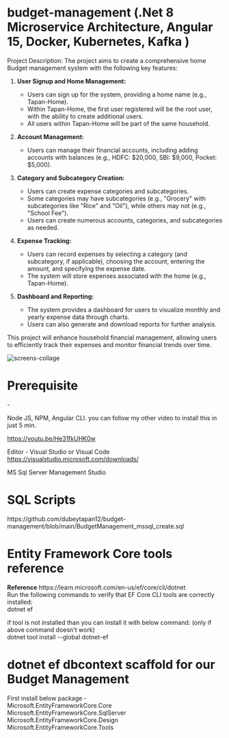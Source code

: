 # budget-management (.Net 8 Microservice Architecture, Angular 15, Docker, Kubernetes, Kafka )

Project Description:
The project aims to create a comprehensive home Budget management system with the following key features:

1. **User Signup and Home Management:**
   - Users can sign up for the system, providing a home name (e.g., Tapan-Home).
   - Within Tapan-Home, the first user registered will be the root user, with the ability to create additional users.
   - All users within Tapan-Home will be part of the same household.

2. **Account Management:**
   - Users can manage their financial accounts, including adding accounts with balances (e.g., HDFC: $20,000, SBI: $9,000, Pocket: $5,000).

3. **Category and Subcategory Creation:**
   - Users can create expense categories and subcategories.
   - Some categories may have subcategories (e.g., "Grocery" with subcategories like "Rice" and "Oil"), while others may not (e.g., "School Fee").
   - Users can create numerous accounts, categories, and subcategories as needed.

4. **Expense Tracking:**
   - Users can record expenses by selecting a category (and subcategory, if applicable), choosing the account, entering the amount, and specifying the expense date.
   - The system will store expenses associated with the home (e.g., Tapan-Home).

5. **Dashboard and Reporting:**
   - The system provides a dashboard for users to visualize monthly and yearly expense data through charts.
   - Users can also generate and download reports for further analysis.

This project will enhance household financial management, allowing users to efficiently track their expenses and monitor financial trends over time.

![screens-collage](https://user-images.githubusercontent.com/13220497/209772198-3a93c5d6-d3da-44ec-85ea-7794bea694d7.png)


<h1>Prerequisite</h1> -

Node JS, NPM, Angular CLI. you can follow my other video to install this in just 5 min. 

https://youtu.be/He31fkUHK0w

Editor -
Visual Studio or Visual Code 
https://visualstudio.microsoft.com/downloads/

MS Sql Server Management Studio 

<h1>SQL Scripts </h1>
https://github.com/dubeytapan12/budget-management/blob/main/BudgetManagement_mssql_create.sql
<h1>Entity Framework Core tools reference</h1>
<b>Reference</b>
https://learn.microsoft.com/en-us/ef/core/cli/dotnet<br/>
Run the following commands to verify that EF Core CLI tools are correctly installed:<br/>
dotnet ef

if tool is not installed than you can install it with below command: (only if above command doesn't work) <br/>
dotnet tool install --global dotnet-ef

<h1>dotnet ef dbcontext scaffold for our Budget Management </h1>
First install below package -</br>
Microsoft.EntityFrameworkCore.Core </br>
Microsoft.EntityFrameworkCore.SqlServer</br>
Microsoft.EntityFrameworkCore.Design</br>
Microsoft.EntityFrameworkCore.Tools</br>
